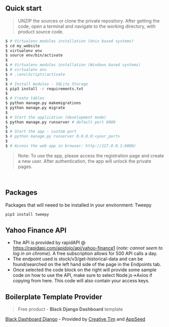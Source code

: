 

## Quick start

> UNZIP the sources or clone the private repository. After getting the code, open a terminal and navigate to the working directory, with product source code.

```bash
$ # Virtualenv modules installation (Unix based systems)
$ cd my_website
$ virtualenv env
$ source env/bin/activate
$
$ # Virtualenv modules installation (Windows based systems)
$ # virtualenv env
$ # .\env\Scripts\activate
$
$ # Install modules - SQLite Storage
$ pip3 install -r requirements.txt
$
$ # Create tables
$ python manage.py makemigrations
$ python manage.py migrate
$
$ # Start the application (development mode)
$ python manage.py runserver # default port 8000
$
$ # Start the app - custom port
$ # python manage.py runserver 0.0.0.0:<your_port>
$
$ # Access the web app in browser: http://127.0.0.1:8000/
```

> Note: To use the app, please access the registration page and create a new user. After authentication, the app will unlock the private pages.

<br />

## Packages

Packages that will neeed to be installed in your environment: Tweepy

```bash
pip3 install tweepy
```

## Yahoo Finance API 

- The API is provided by rapidAPI @ https://rapidapi.com/apidojo/api/yahoo-finance1 (*note: cannot seem to log in on chrome*). A free subscription allows for 500 API calls a day.
- The endpoint used is stock/v3/get-historical-data and can be found/searched on the left hand side of the page in the Endpoints tab.
- Once selected the code block on the right will provide some sample code on how to use the API, make sure to select Node.js->Axios if copying from here. This code will also contain your access keys.

## Boilerplate Template Provider

> Free product - **Black Django Dashboard** template

[Black Dashboard Django](https://www.creative-tim.com/product/black-dashboard-django) - Provided by [Creative Tim](https://www.creative-tim.com/) and [AppSeed](https://appseed.us)
